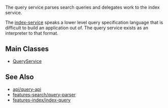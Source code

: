The query service parses search queries and delegates work to the index service.

The [index-service](../index-service) speaks a lower level query specification language
that is difficult to build an application out of.  The query service exists as an interpreter
to that format.

## Main Classes

* [QueryService](src/main/java/nu/marginalia/query/QueryService.java)

## See Also

* [api/query-api](../../api/query-api)
* [features-search/query-parser](../../features-search/query-parser)
* [features-index/index-query](../../features-index/index-query)